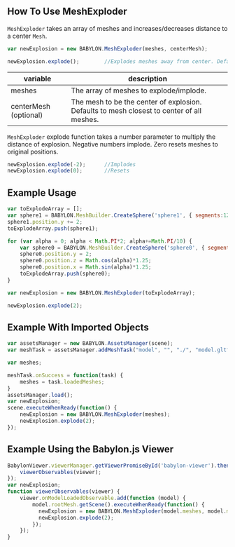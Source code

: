 ## How To Use MeshExploder

`MeshExploder` takes an array of meshes and increases/decreases distance to a center `Mesh`.

```javascript
var newExplosion = new BABYLON.MeshExploder(meshes, centerMesh);

newExplosion.explode();        //Explodes meshes away from center. Default 1.0.
```

|variable| description|
|----------|-----------|
|meshes| The array of meshes to explode/implode.|
|centerMesh (optional)| The mesh to be the center of explosion. Defaults to mesh closest to center of all meshes.|

`MeshExploder` explode function takes a number parameter to multiply the distance of explosion. Negative numbers implode. Zero resets meshes to original positions.

```javascript
newExplosion.explode(-2);      //Implodes
newExplosion.explode(0);       //Resets
```

## Example Usage
```javascript
var toExplodeArray = [];
var sphere1 = BABYLON.MeshBuilder.CreateSphere('sphere1', { segments:12, diameter:2 }, scene);
sphere1.position.y += 2;
toExplodeArray.push(sphere1);

for (var alpha = 0; alpha < Math.PI*2; alpha+=Math.PI/10) {
    var sphere0 = BABYLON.MeshBuilder.CreateSphere('sphere0', { segments:8, diameter:.5 }, scene);
    sphere0.position.y = 2;
    sphere0.position.z = Math.cos(alpha)*1.25;
    sphere0.position.x = Math.sin(alpha)*1.25;
    toExplodeArray.push(sphere0);
}

var newExplosion = new BABYLON.MeshExploder(toExplodeArray);

newExplosion.explode(2);
```

## Example With Imported Objects
```javascript
var assetsManager = new BABYLON.AssetsManager(scene);
var meshTask = assetsManager.addMeshTask("model", "", "./", "model.gltf");

var meshes;

meshTask.onSuccess = function(task) {
    meshes = task.loadedMeshes;
}
assetsManager.load();
var newExplosion;
scene.executeWhenReady(function() {
    newExplosion = new BABYLON.MeshExploder(meshes);
    newExplosion.explode(2);
});
```

## Example Using the Babylon.js Viewer
```javascript
BabylonViewer.viewerManager.getViewerPromiseById('babylon-viewer').then(function (viewer) {
    viewerObservables(viewer);
});
var newExplosion;
function viewerObservables(viewer) {
    viewer.onModelLoadedObservable.add(function (model) {
        model.rootMesh.getScene().executeWhenReady(function() {
          newExplosion = new BABYLON.MeshExploder(model.meshes, model.meshes[0]);
          newExplosion.explode(2);
        });
    });
}
```
